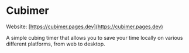 # Cubimer

Website: [https://cubimer.pages.dev](https://cubimer.pages.dev)

A simple cubing timer that allows you to save your time locally on various different platforms, from web to desktop.


